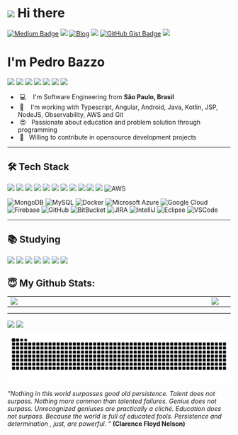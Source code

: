 <h1><img src="https://emojis.slackmojis.com/emojis/images/1531849430/4246/blob-sunglasses.gif?1531849430" width="30"/> Hi there</h1>

<p align="center">
  
  [![Medium Badge](https://img.shields.io/badge/-Medium-000000?style=flatsquare&labelColor=000000&logo=medium&logoColor=white&link=https://pedropbazzo.medium.com/)](https://pedropbazzo.medium.com/)
  <a href="https://pedropbazzo.github.io/Presentation/?fbclid=IwAR2PP6ukD79h-6S6MQT6QooSFpAGCqoJDyioQ72B47hCH2De9xxLB3kuUtw"><img src="https://img.shields.io/badge/pedropbazzo-brightgreen"></a>
  [![Blog](https://img.shields.io/badge/Blog-black)](https://pedropbazzo.blog)
  <a href="https://pedropbazzo.github.io/online-cv/"><img src="https://img.shields.io/badge/My%20online%20curriculum-0077B5.svg"></a>
  [![GitHub Gist Badge](https://img.shields.io/badge/GitHub_Gist-black)](https://gist.github.com/pedropbazzo)
  <a href=""><img src="https://github.com/Shpota/github-activity-generator/workflows/build/badge.svg"></a>
  
  </p>

<h1>I'm Pedro Bazzo</h1>

<a href="https://github.com/pedropbazzo"><img src="https://img.shields.io/badge/github-000000.svg?style=for-the-badge&logo=github&logoColor=white"></a>
<a href="https://www.linkedin.com/in/pedropbazzo/"><img src="https://img.shields.io/badge/linkedin-0077B5.svg?style=for-the-badge&logo=linkedin&logoColor=white"></a>
<a href="https://pedropbazzo.medium.com/"><img src="https://img.shields.io/badge/-Medium-000000?style=flatsquare&labelColor=000000&logo=medium&logoColor=white" width="105px" ></a>
<a href="https://www.instagram.com/pedropbazzo/"><img src="https://img.shields.io/badge/instagram-E4405F.svg?style=for-the-badge&logo=instagram&logoColor=white"></a>
<a href="https://www.npmjs.com/~pedropbazzo"><img src="https://img.shields.io/badge/npm-000000.svg?style=for-the-badge&logo=npm&logoColor=white"></a>
<a href="mailto:developerpedropbazzo@gmail.com"><img src="https://img.shields.io/badge/e‑mail-D14836.svg?style=for-the-badge&logo=GMail&logoColor=white"></a>
<a href="https://gist.github.com/pedropbazzo"><img src="https://img.shields.io/badge/github_gist-000000.svg?style=for-the-badge&logo=github&logoColor=white%22"></a>

<ul>
  <li>&nbsp;💻 &nbsp;&nbsp; I'm Software Engineering from <b>São Paulo, Brasil</b></li>
  <li>&nbsp;💾 &nbsp;&nbsp; I'm working with Typescript, Angular, Android, Java, Kotlin, JSP, NodeJS, Observability, AWS and Git</li>
  <li>&nbsp;😍&nbsp;&nbsp; Passionate about education and problem solution through programming</li>
  <li>&nbsp;🤝&nbsp;&nbsp; Willing to contribute in opensource development projects</li>
</ul>

---

## 🛠 Tech Stack

<p>
  <img src="https://img.shields.io/badge/javascript%20-%23323330.svg?&style=for-the-badge&logo=javascript&logoColor=%23F7DF1E"/>
  <img src="https://img.shields.io/badge/typescript%20-%23007ACC.svg?&style=for-the-badge&logo=typescript&logoColor=white"/>
  <img src="https://img.shields.io/badge/angular%20-FF0000.svg?&style=for-the-badge&logo=angular&logoColor=white"/>
  <img src="https://img.shields.io/badge/react%20-%2320232a.svg?&style=for-the-badge&logo=react&logoColor=%2361DAFB"/>
  <img src="https://img.shields.io/badge/react_native%20-%2320232a.svg?&style=for-the-badge&logo=react&logoColor=%2361DAFB"/>
  <img src="https://img.shields.io/badge/node.js%20-%2343853D.svg?&style=for-the-badge&logo=node.js&logoColor=white"/>
  <img src="https://img.shields.io/badge/git%20-%23F05033.svg?&style=for-the-badge&logo=git&logoColor=white"/>
  <img src="https://img.shields.io/badge/github%20-%23121011.svg?&style=for-the-badge&logo=github&logoColor=white"/>
  <img src="https://img.shields.io/badge/php%20-6A5ACD.svg?&style=for-the-badge&logo=php&logoColor=white"/>
  <img src="https://img.shields.io/badge/java%20-FF0000.svg?&style=for-the-badge&logo=java&logoColor=white"/>
  <img src="https://img.shields.io/badge/python%20-314690.svg?&style=for-the-badge&logo=python&logoColor=white"/>
  <img alt="AWS" src="https://img.shields.io/badge/AWS-%23FF9900.svg?style=for-the-badge&logo=amazon-aws&logoColor=white"/>
  </p>
  
  ![MongoDB](https://img.shields.io/badge/-MongoDB-black?style=flat-square&logo=mongodb)
  ![MySQL](https://img.shields.io/badge/-MySQL-4479A1?style=flat-square&logo=mysql&logoColor=white)
  ![Docker](https://img.shields.io/badge/-Docker-2496ED?style=flat-square&logo=docker&logoColor=white)
  ![Microsoft Azure](https://img.shields.io/badge/Microsoft%20Azure-0089D6?style=flat-square&logo=microsoft-azure&logoColor=white)
  ![Google Cloud](https://img.shields.io/badge/Google%20Cloud-4285F4?style=flat-square&logo=google-cloud&logoColor=white)
  ![Firebase](https://img.shields.io/badge/Firebase-FFCA28?style=flat-square&logo=firebase&logoColor=white)
  ![GitHub](https://img.shields.io/badge/-GitHub-181717?style=flat-square&logo=github)
  ![BitBucket](https://img.shields.io/badge/-BitBucket-darkblue?style=flat-square&logo=bitbucket)
  ![JIRA](https://img.shields.io/badge/-JIRA-0052CC?style=flat-square&logo=jira)
  ![IntelliJ](https://img.shields.io/badge/-IntelliJ%20IDEA-black?style=flat-square&logo=intellij-idea&logoColor=white)
  ![Eclipse](https://img.shields.io/badge/-Eclipse-2C2255?style=flat-square&logo=eclipse&logoColor=white)
  ![VSCode](https://img.shields.io/badge/-VSCode-007ACC?style=flat-square&logo=visual-studio-code&logoColor=white)


---

## 📚 Studying

<p>
<img src="https://img.shields.io/badge/elixir%20-314690.svg?&style=for-the-badge&logo=elixir&logoColor=white"/>
<img src="https://img.shields.io/badge/ruby%20-FF0000.svg?&style=for-the-badge&logo=ruby&logoColor=white"/>
<img src="https://img.shields.io/badge/go%20-87CEFA.svg?&style=for-the-badge&logo=go&logoColor=white"/>
<img src="https://img.shields.io/badge/kotlin%20-bf40bf.svg?&style=for-the-badge&logo=kotlin&logoColor=white"/>
<img src="https://img.shields.io/badge/swift%20-e68a19.svg?&style=for-the-badge&logo=swift&logoColor=white"/>
<img src="https://img.shields.io/badge/android-greem.svg?&style=for-the-badge&logo=android&logoColor=white"/>
<img src="https://img.shields.io/badge/electron%20-808080.svg?&style=for-the-badge&logo=electron&logoColor=white"/>
</p>

## 😇 My Github Stats:

<center>
<table>
  <tr>
      <td><img width="440px" align="left" src="https://github-readme-stats.vercel.app/api?username=pedropbazzo&show_icons=true&theme=dracula&line_height=27" /></td>
     </td>
      <td><img width="440px" align="left" src="https://github-readme-stats.vercel.app/api/top-langs/?username=pedropbazzo&show_icons=true&theme=dracula&line_height=27"  /></td>
  </tr>  
</table>
</center>

  ---
  <img width="880px" align="center" src="https://github-readme-streak-stats.herokuapp.com/?user=pedropbazzo&&theme=dracula"/>
 
 <img width="880px" align="center" src="https://activity-graph.herokuapp.com/graph?username=pedropbazzo&theme=dracula"/>
 
 ![Snake animation](https://github.com/pedropbazzo/pedropbazzo/blob/master/snake.svg)


*"Nothing in this world surpasses good old persistence. Talent does not surpass. Nothing more common than talented failures. Genius does not surpass. Unrecognized geniuses are practically a cliché. Education does not surpass. Because the world is full of educated fools. Persistence and determination , just, are powerful. "* **(Clarence Floyd Nelson)**
